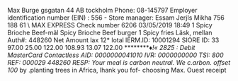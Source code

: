 Max Burge gsgatan 44 AB tockholm Phone: 08-145797 Employer identification number (EIN) : 556 - Store manager: Essam JerjIs Mikha 756 188 61 \ MAX EXPRESS Check number 6206 03/05/2019 18:49 1 Spicy Brioche Beef-mãl Spicy Brioche Beef burger 1 Spicy fries Läsk, mellan Auth#: 448260 Net Amount lax 12* lotal lERM.ID: 10001294 SIORE ID: 33 97.00 25.00 122.00 108.93 13.07 122.00 *********♦!« 2825 : Debit MasterCard Contactless AID: 0000000041010 IVR: 0000000000 TSI: 800 REF: 000029 448260 RESP: Your meal is carbon neutral. We c.arbon. offset 100* by .planting trees in Africa, lhank you fof- choosing Max. Ouest receipt